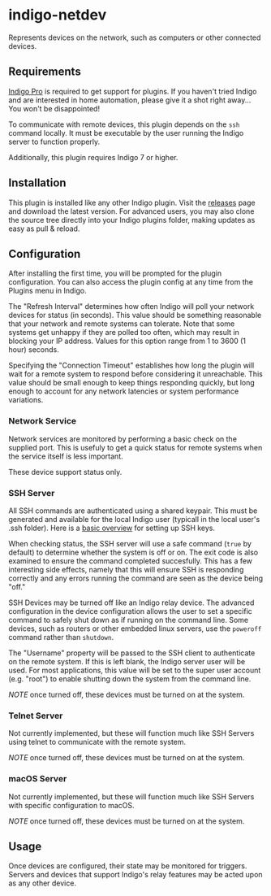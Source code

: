 # indigo-netdev

Represents devices on the network, such as computers or other connected devices.

## Requirements

[Indigo Pro](https://www.indigodomo.com) is required to get support for plugins.  If you
haven't tried Indigo and are interested in home automation, please give it a shot right
away...  You won't be disappointed!

To communicate with remote devices, this plugin depends on the `ssh` command locally.  It
must be executable by the user running the Indigo server to function properly.

Additionally, this plugin requires Indigo 7 or higher.

## Installation

This plugin is installed like any other Indigo plugin.  Visit the
[releases](https://github.com/jheddings/indigo-rtoggle/releases) page and download the
latest version.  For advanced users, you may also clone the source tree directly into your
Indigo plugins folder, making updates as easy as pull & reload.

## Configuration

After installing the first time, you will be prompted for the plugin configuration.  You
can also access the plugin config at any time from the Plugins menu in Indigo.

The "Refresh Interval" determines how often Indigo will poll your network devices for
status (in seconds).  This value should be something reasonable that your network and
remote systems can tolerate.  Note that some systems get unhappy if they are polled too
often, which may result in blocking your IP address.  Values for this option range from
1 to 3600 (1 hour) seconds.

Specifying the "Connection Timeout" establishes how long the plugin will wait for a remote
system to respond before considering it unreachable.  This value should be small enough to
keep things responding quickly, but long enough to account for any network latencies or
system performance variations.

### Network Service

Network services are monitored by performing a basic check on the supplied port.  This is
usefuly to get a quick status for remote systems when the service itself is less important.

These device support status only.

### SSH Server

All SSH commands are authenticated using a shared keypair.  This must be generated and
available for the local Indigo user (typicall in the local user's .ssh folder).  Here
is a [basic overview](https://www.debian.org/devel/passwordlessssh) for setting up SSH keys.

When checking status, the SSH server will use a safe command (`true` by default) to
determine whether the system is off or on.  The exit code is also examined to ensure the
command completed succesfully.  This has a few interesting side effects, namely that this
will ensure SSH is responding correctly and any errors running the command are seen as
the device being "off."

SSH Devices may be turned off like an Indigo relay device.  The advanced configuration in
the device configuration allows the user to set a specific command to safely shut down as
if running on the command line.  Some devices, such as routers or other embedded linux
servers, use the `poweroff` command rather than `shutdown`.

The "Username" property will be passed to the SSH client to authenticate on the remote
system.  If this is left blank, the Indigo server user will be used.  For most applications,
this value will be set to the super user account (e.g. "root") to enable shutting down the
system from the command line.

*NOTE* once turned off, these devices must be turned on at the system.

### Telnet Server

Not currently implemented, but these will function much like SSH Servers using telnet to
communicate with the remote system.

*NOTE* once turned off, these devices must be turned on at the system.

### macOS Server

Not currently implemented, but these will function much like SSH Servers with specific
configuration to macOS.

*NOTE* once turned off, these devices must be turned on at the system.

## Usage

Once devices are configured, their state may be monitored for triggers.  Servers and devices
that support Indigo's relay features may be acted upon as any other device.
